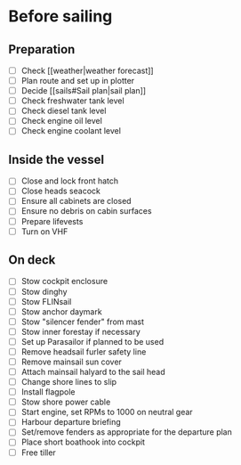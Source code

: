 # Before sailing

## Preparation
- [ ] Check [[weather|weather forecast]]
- [ ] Plan route and set up in plotter
- [ ] Decide [[sails#Sail plan|sail plan]]
- [ ] Check freshwater tank level
- [ ] Check diesel tank level
- [ ] Check engine oil level
- [ ] Check engine coolant level

## Inside the vessel

* [ ] Close and lock front hatch
* [ ] Close heads seacock
* [ ] Ensure all cabinets are closed
* [ ] Ensure no debris on cabin surfaces
* [ ] Prepare lifevests
* [ ] Turn on VHF

## On deck

- [ ] Stow cockpit enclosure
- [ ] Stow dinghy
- [ ] Stow FLINsail
- [ ] Stow anchor daymark
- [ ] Stow "silencer fender" from mast
- [ ] Stow inner forestay if necessary
- [ ] Set up Parasailor if planned to be used
- [ ] Remove headsail furler safety line
- [ ] Remove mainsail sun cover
- [ ] Attach mainsail halyard to the sail head
- [ ] Change shore lines to slip
- [ ] Install flagpole
- [ ] Stow shore power cable
- [ ] Start engine, set RPMs to 1000 on neutral gear
- [ ] Harbour departure briefing
- [ ] Set/remove fenders as appropriate for the departure plan
- [ ] Place short boathook into cockpit
- [ ] Free tiller